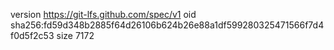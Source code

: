 version https://git-lfs.github.com/spec/v1
oid sha256:fd59d348b2885f64d26106b624b26e88a1df599280325471566f7d4f0d5f2c53
size 7172
